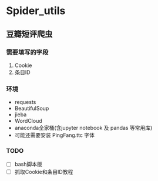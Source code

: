 # Spider_utils

## 豆瓣短评爬虫
### 需要填写的字段
1. Cookie
2. 条目ID

### 环境
- requests
- BeautifulSoup
- jieba
- WordCloud
- anaconda全家桶(含jupyter notebook 及 pandas 等常用库)
- 可能还需要安装 PingFang.ttc 字体

### TODO

- [ ] bash脚本版
- [ ] 抓取Cookie和条目ID教程

